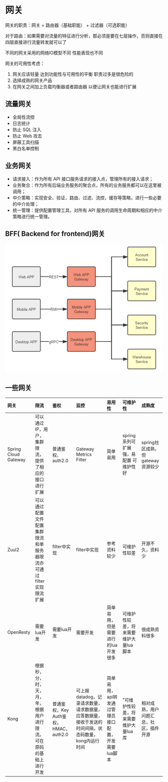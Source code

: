 # 网关

网关的职责：网关 = 路由器（基础职能） + 过滤器（可选职能）

对于路由：如果需要对流量的特征进行分析，那必须是要在七层操作，否则直接在四层直接进行流量转发就可以了

不同的网关采用的网络IO模型不同 性能表现也不同

网关的可用性考虑：

1. 网关应该轻量 达到功能性与可用性的平衡 职责过多是很危险的
2. 选择成熟的网关产品
3. 在网关之间加上负载均衡器或者路由器 以便让网关也能进行扩展

## 流量网关

- 全局性流控
- 日志统计
- 防止 SQL 注入
- 防止 Web 攻击
- 屏蔽工具扫描
- 黑白名单控制

## 业务网关

- 请求接入：作为所有 API 接口服务请求的接入点，管理所有的接入请求；
- 业务聚合：作为所有后端业务服务的聚合点，所有的业务服务都可以在这里被调用；
- 中介策略：实现安全、验证、路由、过滤、流控，缓存等策略，进行一些必要的中介处理；
- 统一管理：提供配置管理工具，对所有 API 服务的调用生命周期和相应的中介策略进行统一管理。

## BFF( Backend for frontend)网关

![20201119152838](/assets/20201119152838.png)

## 一些网关

网关                   | 限流                                    | 鉴权                           | 监控                                                       | 易用性                           | 可维护性                   | 成熟度
:------------------- | :------------------------------------ | :--------------------------- | :------------------------------------------------------- | :---------------------------- | :--------------------- | :----------------------
Spring Cloud Gateway | 可以通过IP，用户，集群限流，提供了相应的接口进行扩展           | 普通鉴权、auth2.0                 | Gateway Metrics Filter                                   | 简单易用                          | spring系列可扩展强，易配置 可维护性好 | spring社区成熟，但gateway资源较少
Zuul2                | 可以通过配置文件配置集群限流和单服务器限流亦可通过filter实现限流扩展 | filter中实现                    | filter中实现                                                | 参考资料较少                        | 可维护性较差                 | 开源不久，资料少
OpenResty            | 需要lua开发                               | 需要lua开发                      | 需要开发                                                     | 简单易用，但是需要进行的lua开发很多           | 可维护性较差，将来需要维护大量lua脚本   | 很成熟资料很多
Kong                 | 根据秒，分，时，天，月，年，根据用户进行限流。可在原码的基础上进行开发   | 普通鉴权，Key Auth鉴权，HMAC，auth2.0 | 可上报datadog，记录请求数量，请求数据量，应答数据量，接收于发送的时间间隔，状态码数量，kong内运行时间 | 简单易用，api转发通过管理员接口配置，开发需要lua脚本 | "可维护性较差，将来需要维护大量lua库   | 相对成熟，用户问题汇总，社区，插件开源
